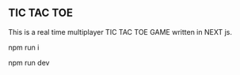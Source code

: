 ## TIC TAC TOE

This is a real time multiplayer TIC TAC TOE GAME written in NEXT js. 

npm run i 

npm run dev
